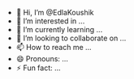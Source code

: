 - 👋 Hi, I’m @EdlaKoushik
- 👀 I’m interested in ...
- 🌱 I’m currently learning ...
- 💞️ I’m looking to collaborate on ...
- 📫 How to reach me ...
- 😄 Pronouns: ...
- ⚡ Fun fact: ...

<!---
EdlaKoushik/EdlaKoushik is a ✨ special ✨ repository because its `README.md` (this file) appears on your GitHub profile.
You can click the Preview link to take a look at your changes.
--->
